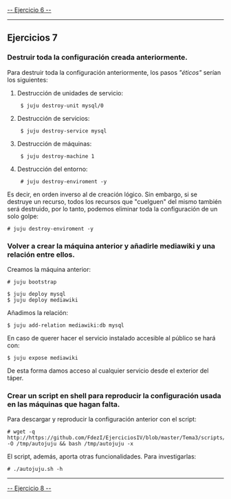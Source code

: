 [-- Ejercicio 6 --](./ejercicio06.md)

-----------------


## Ejercicios 7

### Destruir toda la configuración creada anteriormente.

Para destruir toda la configuración anteriormente, los pasos *"éticos"* serían los siguientes:

1. Destrucción de unidades de servicio:

        $ juju destroy-unit mysql/0

2. Destrucción de servicios:

        $ juju destroy-service mysql

3. Destrucción de máquinas:

        $ juju destroy-machine 1

4. Destrucción del entorno:

        # juju destroy-enviroment -y
	
Es decir, en orden inverso al de creación lógico. Sin embargo, si se destruye un recurso, todos los recursos que "cuelguen" del mismo también será destruido, por lo tanto, podemos eliminar toda la configuración de un solo golpe:

    # juju destroy-enviroment -y


### Volver a crear la máquina anterior y añadirle mediawiki y una relación entre ellos.

Creamos la máquina anterior:

    # juju bootstrap

    $ juju deploy mysql
    $ juju deploy mediawiki


Añadimos la relación:

    $ juju add-relation mediawiki:db mysql


En caso de querer hacer el servicio instalado accesible al público se hará con:

    $ juju expose mediawiki

De esta forma damos acceso al cualquier servicio desde el exterior del táper.


### Crear un script en shell para reproducir la configuración usada en las máquinas que hagan falta.

Para descargar y reproducir la configuración anterior con el script:

    # wget -q http://https://github.com/FdezI/EjerciciosIV/blob/master/Tema3/scripts/autojuju.sh -O /tmp/autojuju && bash /tmp/autojuju -x

El script, además, aporta otras funcionalidades. Para investigarlas:

    # ./autojuju.sh -h


-----------------

[-- Ejercicio 8 --](./ejercicio08.md)
